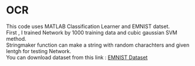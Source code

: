 # OCR

This code uses MATLAB Classification Learner and EMNIST datset.</br>
First , I trained Network by 1000 training data and cubic gaussian SVM method.</br>
Stringmaker function can make a string with random charachters and given lentgh for testing Network.</br>
You can download dataset from this link : [EMNIST Dataset](http://www.itl.nist.gov/iaui/vip/cs_links/EMNIST/matlab.zip)
